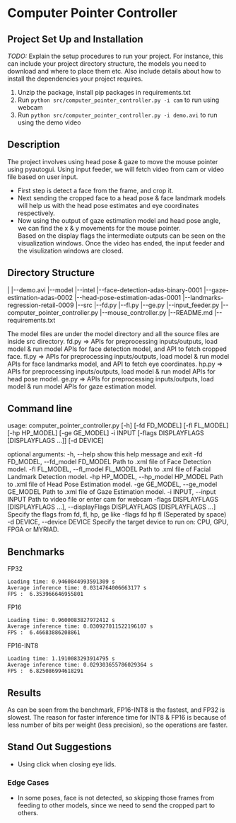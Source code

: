 # Computer Pointer Controller

## Project Set Up and Installation
*TODO:* Explain the setup procedures to run your project. For instance, this can include your project directory structure, the models you need to download and where to place them etc. Also include details about how to install the dependencies your project requires.
1) Unzip the package, install pip packages in requirements.txt
2) Run `python src/computer_pointer_controller.py -i cam` to run using webcam
3) Run `python src/computer_pointer_controller.py -i demo.avi` to run using the demo video

## Description
The project involves using head pose & gaze to move the mouse pointer using pyautogui.
Using input feeder, we will fetch video from cam or video file based on user input.
- First step is detect a face from the frame, and crop it.
- Next sending the cropped face to a head pose & face landmark models will help us with the head pose estimates and eye coordinates respectively.
- Now using the output of gaze estimation model and head pose angle, we can find the x & y movements for the mouse pointer.  
Based on the display flags the intermediate outputs can be seen on the visualization windows.
Once the video has ended, the input feeder and the visulization windows are closed.

## Directory Structure

|
|--demo.avi
|--model
    |--intel
        |--face-detection-adas-binary-0001
        |--gaze-estimation-adas-0002
        |--head-pose-estimation-adas-0001
        |--landmarks-regression-retail-0009
|--src
    |--fd.py
    |--fl.py
    |--ge.py
    |--input_feeder.py
    |--computer_pointer_controller.py
    |--mouse_controller.py
|--README.md
|--requirements.txt

The model files are under the model directory and all the source files are inside src directory.
fd.py => APIs for preprocessing inputs/outputs, load model & run model APIs for face detection model, and API to fetch cropped face.
fl.py => APIs for preprocessing inputs/outputs, load model & run model APIs for face landmarks model, and API to fetch eye coordinates.
hp.py => APIs for preprocessing inputs/outputs, load model & run model APIs for head pose model.
ge.py => APIs for preprocessing inputs/outputs, load model & run model APIs for gaze estimation model.

## Command line 
usage: computer_pointer_controller.py [-h] [-fd FD_MODEL] [-fl FL_MODEL]
                                      [-hp HP_MODEL] [-ge GE_MODEL] -i INPUT
                                      [-flags DISPLAYFLAGS [DISPLAYFLAGS ...]]
                                      [-d DEVICE]

optional arguments:
  -h, --help            show this help message and exit
  -fd FD_MODEL, --fd_model FD_MODEL
                        Path to .xml file of Face Detection model.
  -fl FL_MODEL, --fl_model FL_MODEL
                        Path to .xml file of Facial Landmark Detection model.
  -hp HP_MODEL, --hp_model HP_MODEL
                        Path to .xml file of Head Pose Estimation model.
  -ge GE_MODEL, --ge_model GE_MODEL
                        Path to .xml file of Gaze Estimation model.
  -i INPUT, --input INPUT
                        Path to video file or enter cam for webcam
  -flags DISPLAYFLAGS [DISPLAYFLAGS ...], --displayFlags DISPLAYFLAGS [DISPLAYFLAGS ...]
                        Specify the flags from fd, fl, hp, ge like -flags fd
                        hp fl (Seperated by space)
  -d DEVICE, --device DEVICE
                        Specify the target device to run on: CPU, GPU, FPGA or
                        MYRIAD.


## Benchmarks

FP32
```
Loading time: 0.9460844993591309 s
Average inference time: 0.0314764006663177 s
FPS :  6.353966646955801
```
FP16
```
Loading time: 0.9600083827972412 s
Average inference time: 0.030927011522196107 s
FPS :  6.46683886208861
```
FP16-INT8
```
Loading time: 1.1910083293914795 s
Average inference time: 0.029303655786029364 s
FPS :  6.825086994618291
```

## Results
As can be seen from the benchmark, FP16-INT8 is the fastest, and FP32 is slowest. The reason for faster inference time for INT8 & FP16 is because of less number of bits per weight (less precision), so the operations are faster.

## Stand Out Suggestions
- Using click when closing eye lids.

### Edge Cases
- In some poses, face is not detected, so skipping those frames from feeding to other models, since we need to send the cropped part to others.
